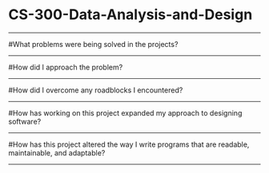 # CS-300-Data-Analysis-and-Design

-------------------------------------------------------------------------------------------------------------------------------------------------------------------------

#What problems were being solved in the projects?

-------------------------------------------------------------------------------------------------------------------------------------------------------------------------

#How did I approach the problem?

-------------------------------------------------------------------------------------------------------------------------------------------------------------------------

#How did I overcome any roadblocks I encountered?

-------------------------------------------------------------------------------------------------------------------------------------------------------------------------

#How has working on this project expanded my approach to designing software?

-------------------------------------------------------------------------------------------------------------------------------------------------------------------------

#How has this project altered the way I write programs that are readable, maintainable, and adaptable?

-------------------------------------------------------------------------------------------------------------------------------------------------------------------------
